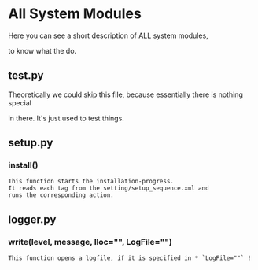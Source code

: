 # All System Modules

Here you can see a short description of ALL system modules,

to know what the do.


## test.py


Theoretically we could skip this file, because essentially there is nothing special

in there. It's just used to test things.


## setup.py

### install()
    This function starts the installation-progress.
    It reads each tag from the setting/setup_sequence.xml and
    runs the corresponding action.


## logger.py

### write(level, message, lloc="", LogFile="")
    This function opens a logfile, if it is specified in * `LogFile=""` !